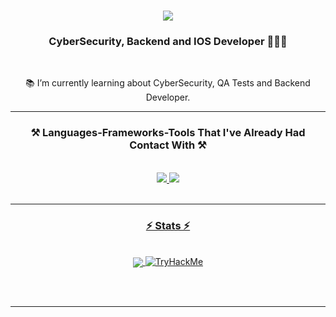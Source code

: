 <h1 align="center">
    <picture>
      <source
        srcset="https://readme-typing-svg.herokuapp.com/?font=Righteous&size=35&center=true&vCenter=true&color=ABD200&width=500&height=70&duration=4000&pause=1500&lines=Hi+There+👋;+My+Name+is+Luan;+Welcome+to+my+Github!"
        media="(prefers-color-scheme: dark)"
      />
      <source
        srcset="https://readme-typing-svg.herokuapp.com/?font=Righteous&size=35&center=true&vCenter=true&color=2F80ED&width=500&height=70&duration=4000&pause=1500&lines=Hi+There+👋;+My+Name+is+Luan;+Welcome+to+my+Github!"
        media="(prefers-color-scheme: light), (prefers-color-scheme: no-preference)"
      />
      <img align="center" src="https://readme-typing-svg.herokuapp.com/?font=Righteous&size=35&center=true&vCenter=true&width=500&height=70&duration=4000&pause=1500&lines=Hi+There+👋;+My+Name+is+Luan;+Welcome+to+my+Github!" />
    </picture>
</h1>

<h3 align="center"> CyberSecurity, Backend and IOS Developer 👨🏻‍💻 </h3>

<br/>

<div align="center">
 
 📚 I’m currently learning about CyberSecurity, QA Tests and Backend Developer.

 </div>
 
 <hr/>
 
<h3 align="center">⚒️ Languages-Frameworks-Tools That I've Already Had Contact With ⚒️</h3>
<br/>
<div align="center">
    <a href="https://skillicons.dev">
    <img src="https://skillicons.dev/icons?i=py,c,cs,js,swift,unity,powershell,bots,discordjs,nodejs,npm,docker,mysql,mongodb" />
    <img src="https://skillicons.dev/icons?i=cypress,fastapi,git,postman,vscode,github,figma,kali,linux,windows" /><br>
</div>

<br/>
<hr/>


<h3 align="center">⚡ Stats ⚡</h3>
<br>
<div align=center>
  
  <picture>
  <source
    srcset="https://github-readme-stats.vercel.app/api?username=LuanR44&show_icons=true&locale=en&theme=merko&rank_icon=github&include_all_commits=true&count_private=true"
    media="(prefers-color-scheme: dark)"
  />
  <source
    srcset="https://github-readme-stats.vercel.app/api?username=LuanR44&show_icons=true&rank_icon=github&include_all_commits=true&count_private=true"
    media="(prefers-color-scheme: light), (prefers-color-scheme: no-preference)"
  />
  <img align="center" src="https://github-readme-stats.vercel.app/api?username=LuanR44&show_icons=true&locale=en&theme=merko&rank_icon=github&include_all_commits=true&count_private=true" />
</picture>
    
  <a href="https://tryhackme.com/p/Br4dd">
    <img src="https://tryhackme-badges.s3.amazonaws.com/Br4dd.png" alt="TryHackMe">
  </a>
  
  <br/>
</div>

<br/><br/>

<hr/>

<br/>
